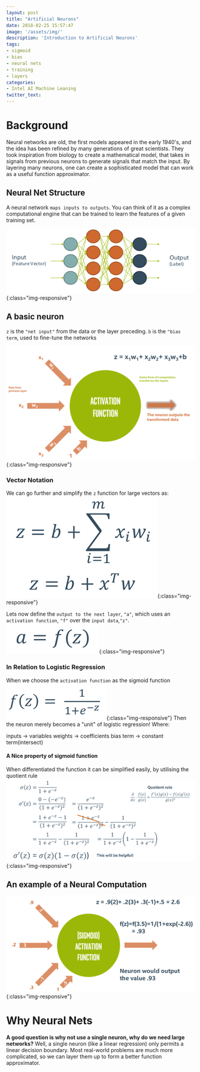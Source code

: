 ```yaml
---
layout: post
title: "Artificial Neurons"
date: 2018-02-25 15:57:47
image: '/assets/img/'
description: 'Introduction to Artificial Neurons'
tags:
- sigmoid
- bias
- neural nets
- training
- layers
categories:
- Intel AI Machine Leaning
twitter_text: 
---
```


# Background
Neural networks are old, the first models appeared in the early 1940's, and the idea has been refined by many generations of great scientists. They took inspiration from biology to create a mathematical model, that takes in signals from previous neurons to generate signals that match the input. By layering many neurons, one can create a sophisticated model that can work as a useful function approximator.

## Neural Net Structure
A neural network `maps inputs to outputs`. You can think of it as a complex computational engine that can be trained to learn the features of a given training set.

![Output](/assets/img/NeuralNets/9.png){:class="img-responsive"}

## A basic neuron

`z` is the `"net input"` from the data or the layer preceding.
`b` is the `"bias term`, used to fine-tune the networks

![Output](/assets/img/NeuralNets/10.png){:class="img-responsive"}
### Vector Notation
We can go further and simplify the `z` function for large vectors as:
![Output](/assets/img/NeuralNets/11.png){:class="img-responsive"}

Lets now define the `output to the next layer`, `"a"`, which uses an `activation function`, `"f"` over the `input data`,`"z"`.
![Output](/assets/img/NeuralNets/12.png){:class="img-responsive"}

### In Relation to Logistic Regression
When we choose the `activation function` as the sigmoid function
![Output](/assets/img/NeuralNets/13.png){:class="img-responsive"}
Then the neuron merely becomes a "unit" of logistic regression!
Where:

inputs -> variables
weights -> coefficients
bias term -> constant term(intersect)

#### A Nice property of sigmoid function
When differentiated the function it can be simplified easily, by utilising the quotient rule
![Output](/assets/img/NeuralNets/14.png){:class="img-responsive"}


## An example of a Neural Computation
![Output](/assets/img/NeuralNets/15.png){:class="img-responsive"}

# Why Neural Nets
**A good question is why not use a single neuron, why do we need large networks?**
Well, a single neuron (like a linear regression) only permits a linear decision boundary. Most real-world problems are much more complicated, so we can layer them up to form a better function approximator.



